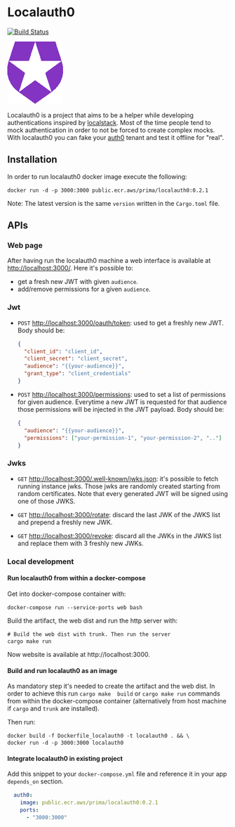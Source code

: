 # Localauth0

[![Build Status](https://drone-1.prima.it/api/badges/primait/localauth0/status.svg)](https://drone-1.prima.it/primait/localauth0)

![localauth0](web/assets/static/media/localauth0.png)

Localauth0 is a project that aims to be a helper while developing authentications inspired by [localstack](https://localstack.cloud/).
Most of the time people tend to mock authentication in order to not be forced to create complex mocks.
With localauth0 you can fake your [auth0](https://auth0.com/) tenant and test it offline for "real".

## Installation

In order to run localauth0 docker image execute the following:

```
docker run -d -p 3000:3000 public.ecr.aws/prima/localauth0:0.2.1
```

Note: The latest version is the same `version` written in the `Cargo.toml` file.

## APIs

### Web page

After having run the localauth0 machine a web interface is available at [http://localhost:3000/](http://localhost:3000/).
Here it's possible to:
- get a fresh new JWT with given `audience`.
- add/remove permissions for a given `audience`.

### Jwt

- `POST` [http://localhost:3000/oauth/token](http://localhost:3000/oauth/token): used to get a freshly new JWT. Body 
  should be: 
  ```json
  {
    "client_id": "client_id",
    "client_secret": "client_secret",
    "audience": "{{your-audience}}",
    "grant_type": "client_credentials"
  }
  ```

- `POST` [http://localhost:3000/permissions](http://localhost:3000/permissions): used to set a list of permissions for 
  given audience. Everytime a new JWT is requested for that audience those permissions will be injected in the JWT 
  payload. Body should be:
  ```json
  {
    "audience": "{{your-audience}}",
    "permissions": ["your-permission-1", "your-permission-2", ".."]
  }
  ```

### Jwks

- `GET` [http://localhost:3000/.well-known/jwks.json](http://localhost:3000/.well-known/jwks.json): it's possible to 
fetch running instance jwks. Those jwks are randomly created starting from random certificates. 
Note that every generated JWT will be signed using one of those JWKS.

- `GET` [http://localhost:3000/rotate](http://localhost:3000/rotate): discard the last JWK of the JWKS list and 
  prepend a freshly new JWK.

- `GET` [http://localhost:3000/revoke](http://localhost:3000/revoke): discard all the JWKs in the JWKS list and 
  replace them with 3 freshly new JWKs.

### Local development

#### Run localauth0 from within a docker-compose

Get into docker-compose container with:
```shell
docker-compose run --service-ports web bash
```

Build the artifact, the web dist and run the http server with:
```shell
# Build the web dist with trunk. Then run the server
cargo make run
```

Now website is available at http://localhost:3000.

#### Build and run localauth0 as an image

As mandatory step it's needed to create the artifact and the web dist. In order to achieve this run `cargo make 
build` or `cargo make run` commands from within the docker-compose container (alternatively from host machine if 
`cargo` and `trunk` are installed).

Then run:
```shell
docker build -f Dockerfile_localauth0 -t localauth0 . && \
docker run -d -p 3000:3000 localauth0
```

#### Integrate localauth0 in existing project

Add this snippet to your `docker-compose.yml` file and reference it in your app `depends_on` section.
```yaml
  auth0:
    image: public.ecr.aws/prima/localauth0:0.2.1
    ports:
      - "3000:3000"
```
